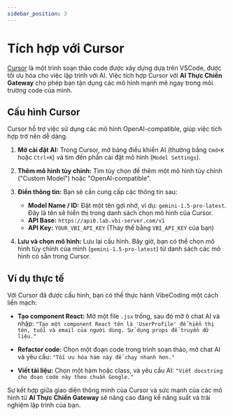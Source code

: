 ```yaml
---
sidebar_position: 3
---
```


# Tích hợp với Cursor

[Cursor](https://cursor.com/) là một trình soạn thảo code được xây dựng dựa trên VSCode, được tối ưu hóa cho việc lập trình với AI. Việc tích hợp Cursor với **AI Thực Chiến Gateway** cho phép bạn tận dụng các mô hình mạnh mẽ ngay trong môi trường code của mình.

## Cấu hình Cursor

Cursor hỗ trợ việc sử dụng các mô hình OpenAI-compatible, giúp việc tích hợp trở nên dễ dàng.

1.  **Mở cài đặt AI:**
    Trong Cursor, mở bảng điều khiển AI (thường bằng `Cmd+K` hoặc `Ctrl+K`) và tìm đến phần cài đặt mô hình (`Model Settings`).

2.  **Thêm mô hình tùy chỉnh:**
    Tìm tùy chọn để thêm một mô hình tùy chỉnh ("Custom Model") hoặc "OpenAI-compatible".

3.  **Điền thông tin:**
    Bạn sẽ cần cung cấp các thông tin sau:
    -   **Model Name / ID:** Đặt một tên gợi nhớ, ví dụ: `gemini-1.5-pro-latest`. Đây là tên sẽ hiển thị trong danh sách chọn mô hình của Cursor.
    -   **API Base:** `https://api0.lab.vbi-server.com/v1`
    -   **API Key:** `YOUR_VBI_API_KEY` (Thay thế bằng `VBI_API_KEY` của bạn)

4.  **Lưu và chọn mô hình:**
    Lưu lại cấu hình. Bây giờ, bạn có thể chọn mô hình tùy chỉnh của mình (`gemini-1.5-pro-latest`) từ danh sách các mô hình có sẵn trong Cursor.

## Ví dụ thực tế

Với Cursor đã được cấu hình, bạn có thể thực hành VibeCoding một cách liền mạch:

-   **Tạo component React:**
    Mở một file `.jsx` trống, sau đó mở ô chat AI và nhập:
    `"Tạo một component React tên là 'UserProfile' để hiển thị tên, tuổi và email của người dùng. Sử dụng props để truyền dữ liệu."`

-   **Refactor code:**
    Chọn một đoạn code trong trình soạn thảo, mở chat AI và yêu cầu:
    `"Tối ưu hóa hàm này để chạy nhanh hơn."`

-   **Viết tài liệu:**
    Chọn một hàm hoặc class, và yêu cầu AI:
    `"Viết docstring cho đoạn code này theo chuẩn Google."`

Sự kết hợp giữa giao diện thông minh của Cursor và sức mạnh của các mô hình từ **AI Thực Chiến Gateway** sẽ nâng cao đáng kể năng suất và trải nghiệm lập trình của bạn.
